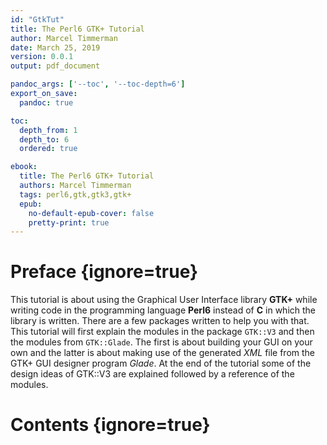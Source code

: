 ```yaml
---
id: "GtkTut"
title: The Perl6 GTK+ Tutorial
author: Marcel Timmerman
date: March 25, 2019
version: 0.0.1
output: pdf_document

pandoc_args: ['--toc', '--toc-depth=6']
export_on_save:
  pandoc: true

toc:
  depth_from: 1
  depth_to: 6
  ordered: true

ebook:
  title: The Perl6 GTK+ Tutorial
  authors: Marcel Timmerman
  tags: perl6,gtk,gtk3,gtk+
  epub:
    no-default-epub-cover: false
    pretty-print: true
---
```


<!-- @import "Style/Tutorial.less" -->

# Preface {ignore=true}
This tutorial is about using the Graphical User Interface library **GTK+** while writing code in the programming language **Perl6** instead of **C** in which the library is written. There are a few packages written to help you with that. This tutorial will first explain the modules in the package `GTK::V3` and then the modules from `GTK::Glade`. The first is about building your GUI on your own and the latter is about making use of the generated *XML* file from the GTK+ GUI designer program *Glade*. At the end of the tutorial some of the design ideas of GTK::V3 are explained followed by a reference of the modules.

# Contents {ignore=true}

<!--
[toc]
# Table of Contents
1. Installation

1. Getting Started
   1. Simple example 1
   1. Simple example 2

1. Conventions in GTK::V3
   1. Naming of methods
   2. Types used in GTK+

1. Basics
   1. Main Loop
   3. GtkMain
   2. GObject

1. Containers
   1. GtkBin
   1. GtkGrid
   1. GtkListBox

1. Design
   1. Class Tree
   1. Fallback
   1.

1. GTK::Glade
   classes
   class engines
   testing

1. Reference
   1. GTK::V3
   1. GTK::Glade
-->

<!-- @import "Parts/installation.md" -->

<!-- @import "Parts/basics.md" -->
